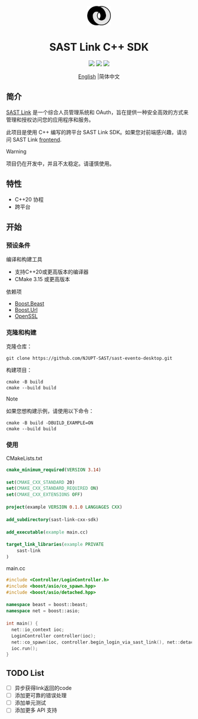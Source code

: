 <div align=center>
    <img width=64 src="link.png">
</div>

<h1 align=center>SAST Link C++ SDK</h1>

<p align="center">
    <img src="https://img.shields.io/badge/license-MIT-blue.svg">
    <img src="https://img.shields.io/badge/platform-windows%20%7C%20macos%20%7C%20linux-lightgreen.svg">
    <img src="https://img.shields.io/badge/language-C%2B%2B20-orange.svg">
</p>

<p align=center> <a href="./README.md">English</a> |简体中文</p>

## 简介

[SAST Link](https://github.com/NJUPT-SAST/sast-link-backend) 是一个综合人员管理系统和 OAuth，旨在提供一种安全高效的方式来管理和授权访问您的应用程序和服务。

此项目是使用 C++ 编写的跨平台 SAST Link SDK。如果您对前端感兴趣，请访问 SAST Link [frontend](https://github.com/NJUPT-SAST/sast-link).

> [!WARNING]
>
> 项目仍在开发中，并且不太稳定。请谨慎使用。

## 特性

- C++20 协程
- 跨平台

## 开始

### 预设条件

编译和构建工具

- 支持C++20或更高版本的编译器
- CMake 3.15 或更高版本

依赖项

- [Boost.Beast](https://github.com/boostorg/beast)
- [Boost.Url](https://github.com/boostorg/url)
- [OpenSSL](https://github.com/openssl/openssl)

### 克隆和构建

克隆仓库：

```shell
git clone https://github.com/NJUPT-SAST/sast-evento-desktop.git
```

构建项目：

```shell
cmake -B build
cmake --build build
```

> [!NOTE]
> 
> 如果您想构建示例，请使用以下命令：
> 
> ```shell
> cmake -B build -DBUILD_EXAMPLE=ON
> cmake --build build
> ```

### 使用

CMakeLists.txt

```cmake
cmake_minimum_required(VERSION 3.14)

set(CMAKE_CXX_STANDARD 20)
set(CMAKE_CXX_STANDARD_REQUIRED ON)
set(CMAKE_CXX_EXTENSIONS OFF)

project(example VERSION 0.1.0 LANGUAGES CXX)

add_subdirectory(sast-link-cxx-sdk)

add_executable(example main.cc)

target_link_libraries(example PRIVATE
    sast-link
)
```

main.cc

```cpp
#include <Controller/LoginController.h>
#include <boost/asio/co_spawn.hpp>
#include <boost/asio/detached.hpp>

namespace beast = boost::beast;
namespace net = boost::asio;

int main() {
  net::io_context ioc;
  LoginController controller(ioc);
  net::co_spawn(ioc, controller.begin_login_via_sast_link(), net::detached);
  ioc.run();
}
```

## TODO List

- [ ] 异步获得link返回的code
- [ ] 添加更可靠的错误处理
- [ ] 添加单元测试
- [ ] 添加更多 API 支持
